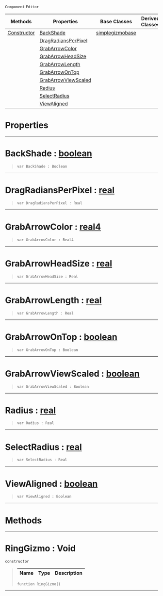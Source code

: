  `Component` `Editor`



|Methods|Properties|Base Classes|Derived Classes|
|---|---|---|---|
|[ Constructor](https://plasmaengine.github.io/PlasmaDocs/Plasma1/C++/code_reference/class_reference/ringgizmo.md#ringgizmo-void)|[ BackShade](https://plasmaengine.github.io/PlasmaDocs/Plasma1/C++/code_reference/class_reference/ringgizmo.md#backshade-plasma-engine-do)|[simplegizmobase](https://plasmaengine.github.io/PlasmaDocs/Plasma1/C++/code_reference/class_reference/simplegizmobase.md)| |
| |[ DragRadiansPerPixel](https://plasmaengine.github.io/PlasmaDocs/Plasma1/C++/code_reference/class_reference/ringgizmo.md#dragradiansperpixel-plasma)| | |
| |[ GrabArrowColor](https://plasmaengine.github.io/PlasmaDocs/Plasma1/C++/code_reference/class_reference/ringgizmo.md#grabarrowcolor-plasma-engi)| | |
| |[ GrabArrowHeadSize](https://plasmaengine.github.io/PlasmaDocs/Plasma1/C++/code_reference/class_reference/ringgizmo.md#grabarrowheadsize-plasma-e)| | |
| |[ GrabArrowLength](https://plasmaengine.github.io/PlasmaDocs/Plasma1/C++/code_reference/class_reference/ringgizmo.md#grabarrowlength-plasma-eng)| | |
| |[ GrabArrowOnTop](https://plasmaengine.github.io/PlasmaDocs/Plasma1/C++/code_reference/class_reference/ringgizmo.md#grabarrowontop-plasma-engi)| | |
| |[ GrabArrowViewScaled](https://plasmaengine.github.io/PlasmaDocs/Plasma1/C++/code_reference/class_reference/ringgizmo.md#grabarrowviewscaled-plasma)| | |
| |[ Radius](https://plasmaengine.github.io/PlasmaDocs/Plasma1/C++/code_reference/class_reference/ringgizmo.md#radius-plasma-engine-docum)| | |
| |[ SelectRadius](https://plasmaengine.github.io/PlasmaDocs/Plasma1/C++/code_reference/class_reference/ringgizmo.md#selectradius-plasma-engine)| | |
| |[ ViewAligned](https://plasmaengine.github.io/PlasmaDocs/Plasma1/C++/code_reference/class_reference/ringgizmo.md#viewaligned-plasma-engine)| | |


 #  Properties


---  
 #  BackShade : [boolean](https://plasmaengine.github.io/PlasmaDocs/Plasma1/C++/code_reference/lightning_base_types/boolean.md)

> 
> ``` lang=cpp, name=Lightning
> var BackShade : Boolean


---  
 #  DragRadiansPerPixel : [real](https://plasmaengine.github.io/PlasmaDocs/Plasma1/C++/code_reference/lightning_base_types/real.md)

> 
> ``` lang=cpp, name=Lightning
> var DragRadiansPerPixel : Real


---  
 #  GrabArrowColor : [real4](https://plasmaengine.github.io/PlasmaDocs/Plasma1/C++/code_reference/lightning_base_types/real4.md)

> 
> ``` lang=cpp, name=Lightning
> var GrabArrowColor : Real4


---  
 #  GrabArrowHeadSize : [real](https://plasmaengine.github.io/PlasmaDocs/Plasma1/C++/code_reference/lightning_base_types/real.md)

> 
> ``` lang=cpp, name=Lightning
> var GrabArrowHeadSize : Real


---  
 #  GrabArrowLength : [real](https://plasmaengine.github.io/PlasmaDocs/Plasma1/C++/code_reference/lightning_base_types/real.md)

> 
> ``` lang=cpp, name=Lightning
> var GrabArrowLength : Real


---  
 #  GrabArrowOnTop : [boolean](https://plasmaengine.github.io/PlasmaDocs/Plasma1/C++/code_reference/lightning_base_types/boolean.md)

> 
> ``` lang=cpp, name=Lightning
> var GrabArrowOnTop : Boolean


---  
 #  GrabArrowViewScaled : [boolean](https://plasmaengine.github.io/PlasmaDocs/Plasma1/C++/code_reference/lightning_base_types/boolean.md)

> 
> ``` lang=cpp, name=Lightning
> var GrabArrowViewScaled : Boolean


---  
 #  Radius : [real](https://plasmaengine.github.io/PlasmaDocs/Plasma1/C++/code_reference/lightning_base_types/real.md)

> 
> ``` lang=cpp, name=Lightning
> var Radius : Real


---  
 #  SelectRadius : [real](https://plasmaengine.github.io/PlasmaDocs/Plasma1/C++/code_reference/lightning_base_types/real.md)

> 
> ``` lang=cpp, name=Lightning
> var SelectRadius : Real


---  
 #  ViewAligned : [boolean](https://plasmaengine.github.io/PlasmaDocs/Plasma1/C++/code_reference/lightning_base_types/boolean.md)

> 
> ``` lang=cpp, name=Lightning
> var ViewAligned : Boolean


---  
 #  Methods


---  
 #  RingGizmo : Void

 `constructor`

> 
> |Name|Type|Description|
> |---|---|---|
> ``` lang=cpp, name=Lightning
> function RingGizmo()
> ``` 


---  
 

 